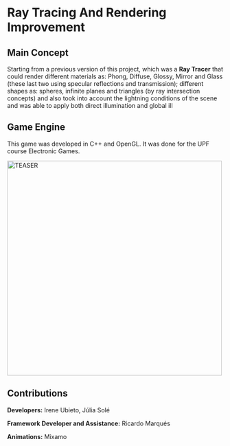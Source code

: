 # Ray Tracing And Rendering Improvement

## Main Concept

Starting from a previous version of this project, which was a **Ray Tracer** that could render different materials as: Phong, Diffuse, Glossy, Mirror and Glass (these last two using specular reflections and transmission); different shapes as: spheres, infinite planes and triangles (by ray intersection concepts) and also took into account the lightning conditions of the scene and was able to apply both direct illumination and global ill

## Game Engine

This game was developed in C++ and OpenGL. It was done for the UPF course Electronic Games.

[<img src="https://img.youtube.com/vi/jjUYd92FbEo/hqdefault.jpg" alt="TEASER" width="500px">](https://www.youtube.com/watch?v=jjUYd92FbEo&feature=youtu.be)

## Contributions

**Developers:** Irene Ubieto, Júlia Solé

**Framework Developer and Assistance:** Ricardo Marqués

**Animations:** Mixamo

